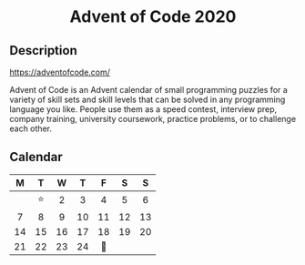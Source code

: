 <div align="center">    

# Advent of Code 2020

</div>


## Description

https://adventofcode.com/

Advent of Code is an Advent calendar of small programming puzzles for a variety of skill sets and skill levels that can be solved in any programming language you like. People use them as a speed contest, interview prep, company training, university coursework, practice problems, or to challenge each other. 

## Calendar

|  M |  T |  W |  T |  F |  S |  S |
|:--:|:--:|:--:|:--:|:--:|:--:|:--:|
|    | ⭐ |  2 |  3 |  4 |  5 |  6 |
|  7 |  8 |  9 | 10 | 11 | 12 | 13 |
| 14 | 15 | 16 | 17 | 18 | 19 | 20 |
| 21 | 22 | 23 | 24 | 🎁 |    |    |
